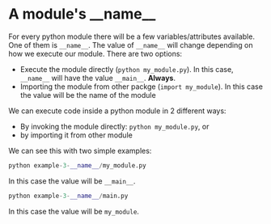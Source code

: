 # A module's \_\_name\_\_

For every python module there will be a few variables/attributes available. One of them is `__name__`. The value of `__name__` will change depending on how we execute our module. There are two options:
* Execute the module directly (`python my_module.py`). In this case, `__name__` will have the value `__main__`. **Always**.
* Importing the module from other packge (`import my_module`). In this case the value will be the name of the module

We can execute code inside a python module in 2 different ways:
* By invoking the module directly: `python my_module.py`, or
* by importing it from other module

We can see this with two simple examples:

```python
python example-3-__name__/my_module.py
```

In this case the value will be `__main__`.

```python
python example-3-__name__/main.py
```

In this case the value will be `my_module`.
